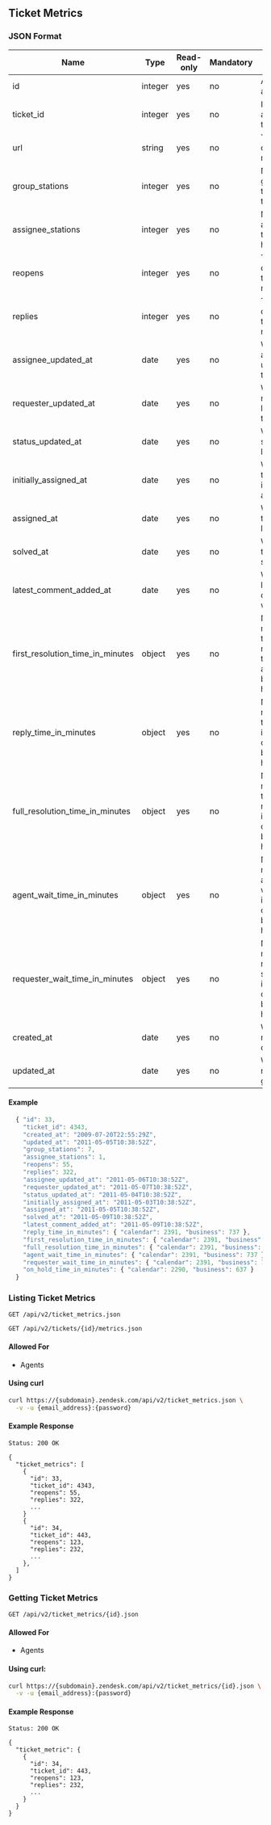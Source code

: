 ## Ticket Metrics

### JSON Format

| Name                               | Type                   | Read-only | Mandatory | Comment
| ---------------------------------- | ---------------------- | --------- | --------- | -------
| id                                 | integer                | yes       | no        | Automatically assigned
| ticket_id                          | integer                | yes       | no        | Id of the associated ticket
| url                                | string                 | yes       | no        | The API url of this ticket metric
| group_stations                     | integer                | yes       | no        | Number of groups this ticket passed through
| assignee_stations                  | integer                | yes       | no        | Number of assignees this ticket had
| reopens                            | integer                | yes       | no        | Total number of times the ticket was reopened
| replies                            | integer                | yes       | no        | Total number of times ticket was replied to
| assignee_updated_at                | date                   | yes       | no        | When the assignee last updated the ticket
| requester_updated_at               | date                   | yes       | no        | When the requester last updated the ticket
| status_updated_at                  | date                   | yes       | no        | When the status was last updated
| initially_assigned_at              | date                   | yes       | no        | When the ticket was initially assigned
| assigned_at                        | date                   | yes       | no        | When the ticket was last assigned
| solved_at                          | date                   | yes       | no        | When the ticket was solved
| latest_comment_added_at            | date                   | yes       | no        | When the latest comment was added
| first_resolution_time_in_minutes   | object                 | yes       | no        | Number of minutes to the first resolution time inside and out of business hours
| reply_time_in_minutes              | object                 | yes       | no        | Number of minutes to the first reply inside and out of business hours
| full_resolution_time_in_minutes    | object                 | yes       | no        | Number of minutes to the full resolution inside and out of business hours
| agent_wait_time_in_minutes         | object                 | yes       | no        | Number of minutes the agent spent waiting inside and out of business hours
| requester_wait_time_in_minutes     | object                 | yes       | no        | Number of minutes the requester spent waiting inside and out of business hours
| created_at                         | date                   | yes       | no        | When this record was created
| updated_at                         | date                   | yes       | no        | When this record last got updated

#### Example
```js
  { "id": 33,
    "ticket_id": 4343,
    "created_at": "2009-07-20T22:55:29Z",
    "updated_at": "2011-05-05T10:38:52Z",
    "group_stations": 7,
    "assignee_stations": 1,
    "reopens": 55,
    "replies": 322,
    "assignee_updated_at": "2011-05-06T10:38:52Z",
    "requester_updated_at": "2011-05-07T10:38:52Z",
    "status_updated_at": "2011-05-04T10:38:52Z",
    "initially_assigned_at": "2011-05-03T10:38:52Z",
    "assigned_at": "2011-05-05T10:38:52Z",
    "solved_at": "2011-05-09T10:38:52Z",
    "latest_comment_added_at": "2011-05-09T10:38:52Z",
    "reply_time_in_minutes": { "calendar": 2391, "business": 737 },
    "first_resolution_time_in_minutes": { "calendar": 2391, "business": 737 },
    "full_resolution_time_in_minutes": { "calendar": 2391, "business": 737 },
    "agent_wait_time_in_minutes": { "calendar": 2391, "business": 737 },
    "requester_wait_time_in_minutes": { "calendar": 2391, "business": 737 },
    "on_hold_time_in_minutes": { "calendar": 2290, "business": 637 }
  }
```

### Listing Ticket Metrics
`GET /api/v2/ticket_metrics.json`

`GET /api/v2/tickets/{id}/metrics.json`

#### Allowed For

 * Agents

#### Using curl

```bash
curl https://{subdomain}.zendesk.com/api/v2/ticket_metrics.json \
  -v -u {email_address}:{password}
```

#### Example Response
```http
Status: 200 OK

{
  "ticket_metrics": [
    {
      "id": 33,
      "ticket_id": 4343,
      "reopens": 55,
      "replies": 322,
      ...
    }
    {
      "id": 34,
      "ticket_id": 443,
      "reopens": 123,
      "replies": 232,
      ...
    },
  ]
}
```

### Getting Ticket Metrics
`GET /api/v2/ticket_metrics/{id}.json`

#### Allowed For

 * Agents

#### Using curl:

```bash
curl https://{subdomain}.zendesk.com/api/v2/ticket_metrics/{id}.json \
  -v -u {email_address}:{password}
```

#### Example Response

```http
Status: 200 OK

{
  "ticket_metric": {
    {
      "id": 34,
      "ticket_id": 443,
      "reopens": 123,
      "replies": 232,
      ...
    }
  }
}
```